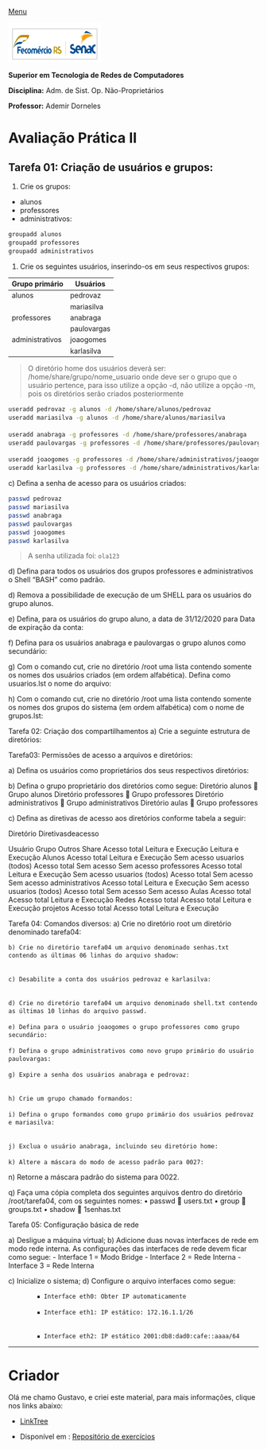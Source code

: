 [Menu](../README.md)


![Senac](img/senac.png)

**Superior em Tecnologia de Redes de Computadores**

**Disciplina:** Adm. de Sist. Op. Não-Proprietários

**Professor:** Ademir Dorneles


# Avaliação Prática II
## Tarefa 01: Criação de usuários e grupos:
1. Crie os grupos:
  - alunos
  - professores
  - administrativos:

```bash
groupadd alunos
groupadd professores
groupadd administrativos
```

1. Crie os seguintes usuários, inserindo-os em seus respectivos grupos:

| Grupo primário  | Usuários    |
|-----------------|-------------|
| alunos          | pedrovaz    |
|                 | mariasilva  |
| professores     | anabraga    |
|                 | paulovargas |
| administrativos | joaogomes   |
|                 | karlasilva  |

> O diretório home dos usuários deverá ser: /home/share/grupo/nome_usuario onde <grupo> deve ser o grupo que o usuário pertence, para isso utilize a opção -d, não utilize a opção -m, pois os diretórios serão criados posteriormente

```bash
useradd pedrovaz -g alunos -d /home/share/alunos/pedrovaz
useradd mariasilva -g alunos -d /home/share/alunos/mariasilva

useradd anabraga -g professores -d /home/share/professores/anabraga
useradd paulovargas -g professores -d /home/share/professores/paulovargas

useradd joaogomes -g professores -d /home/share/administrativos/joaogomes
useradd karlasilva -g professores -d /home/share/administrativos/karlasilva
```

c) Defina a senha de acesso para os usuários criados:

```bash
passwd pedrovaz
passwd mariasilva
passwd anabraga
passwd paulovargas
passwd joaogomes
passwd karlasilva
```

> A senha utilizada foi: `ola123`


d) Defina para todos os usuários dos grupos professores e administrativos o Shell “BASH” como padrão.



d) Remova a possibilidade de execução de um SHELL para os usuários do grupo alunos.

e) Defina, para os usuários do grupo aluno, a data de 31/12/2020 para Data de expiração da conta:   

f) Defina para os usuários anabraga e paulovargas o grupo alunos como secundário:

g) Com o comando cut, crie no diretório /root uma lista contendo somente os nomes dos usuários criados (em ordem alfabética). Defina como usuarios.lst o nome do arquivo:

h) Com o comando cut, crie no diretório /root  uma lista contendo somente os nomes dos  grupos do sistema (em ordem alfabética) com o nome de grupos.lst:

Tarefa 02: Criação dos compartilhamentos
    a) Crie a seguinte estrutura de diretórios:




































Tarefa03: Permissões de acesso a arquivos e diretórios:

a) Defina os usuários como proprietários dos seus respectivos diretórios:

b) Defina o grupo proprietário dos diretórios como segue:
Diretório alunos  Grupo alunos
Diretório professores  Grupo professores
Diretório administrativos  Grupo administrativos
Diretório aulas  Grupo professores


c) Defina as diretivas de acesso aos diretórios conforme tabela a seguir:

Diretório
Diretivasdeacesso

Usuário
Grupo
Outros
Share
Acesso total
Leitura e Execução
Leitura e Execução
Alunos
Acesso total
Leitura e Execução
Sem acesso
usuarios (todos)
Acesso total
Sem acesso
Sem acesso
professores
Acesso total
Leitura e Execução
Sem acesso
usuarios (todos)
Acesso total
Sem acesso
Sem acesso
administrativos
Acesso total
Leitura e Execução
Sem acesso
usuarios (todos)
Acesso total
Sem acesso
Sem acesso
Aulas
Acesso total
Acesso total
Leitura e Execução
Redes
Acesso total
Acesso total
Leitura e Execução
projetos
Acesso total
Acesso total
Leitura e Execução






Tarefa 04: Comandos diversos:
    a) Crie no diretório root um diretório denominado tarefa04:


    b) Crie no diretório tarefa04 um arquivo denominado senhas.txt contendo as últimas 06 linhas do arquivo shadow:


    c) Desabilite a conta dos usuários pedrovaz e karlasilva:


    d) Crie no diretório tarefa04 um arquivo denominado shell.txt contendo as últimas 10 linhas do arquivo passwd.

    e) Defina para o usuário joaogomes o grupo professores como grupo secundário:

    f) Defina o grupo administrativos como novo grupo primário do usuário paulovargas:

    g) Expire a senha dos usuários anabraga e pedrovaz:


    h) Crie um grupo chamado formandos:

    i) Defina o grupo formandos como grupo primário dos usuários pedrovaz e mariasilva:


    j) Exclua o usuário anabraga, incluindo seu diretório home:

    k) Altere a máscara do modo de acesso padrão para 0027:


n) Retorne a máscara padrão do sistema para 0022.

q) Faça uma cópia completa dos seguintes arquivos dentro do diretório /root/tarefa04, com os seguintes nomes:
    • passwd    users.txt
    • group   groups.txt
    • shadow   1senhas.txt



Tarefa 05: Configuração básica de rede

a) Desligue a máquina virtual;
b) Adicione duas novas interfaces de rede em modo rede interna.
As configurações das interfaces de rede devem ficar como segue:
	- Interface 1 = Modo Bridge
	- Interface 2 = Rede Interna
	- Interface 3 = Rede Interna

c) Inicialize o sistema;
d) Configure o arquivo interfaces como segue:

            ▪ Interface eth0: Obter IP automaticamente

            ▪ Interface eth1: IP estático: 172.16.1.1/26


            ▪ Interface eth2: IP estático 2001:db8:dad0:cafe::aaaa/64





***

# Criador
Olá me chamo Gustavo, e criei este material, para mais informações, clique nos links abaixo:

* [LinkTree](https://www.linktree.com.br/gusleaooliveira)


* Disponível em : [Repositório de exercícios](../README.md)
